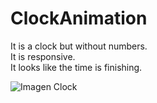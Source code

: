 # ClockAnimation

It is a clock but without numbers. \
It is responsive.\
It looks like the time is finishing.

![Imagen Clock](https://user-images.githubusercontent.com/106926318/172074648-5d6776d1-da86-4221-9974-aa20ef83769f.PNG)
